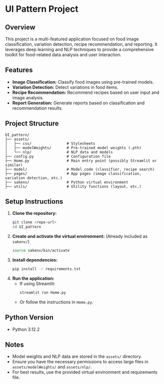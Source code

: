# UI Pattern Project

## Overview
This project is a multi-featured application focused on food image classification, variation detection, recipe recommendation, and reporting. It leverages deep learning and NLP techniques to provide a comprehensive toolkit for food-related data analysis and user interaction.

## Features
- **Image Classification:** Classify food images using pre-trained models.
- **Variation Detection:** Detect variations in food items.
- **Recipe Recommendation:** Recommend recipes based on user input and image analysis.
- **Report Generation:** Generate reports based on classification and recommendation results.

## Project Structure
```
UI_pattern/
├── assets/
│   ├── css/                # Stylesheets
│   ├── modelWeights/       # Pre-trained model weights (.pth)
│   └── nlp/                # NLP data and models
├── config.py               # Configuration file
├── Home.py                 # Main entry point (possibly Streamlit or similar)
├── model/                  # Model code (classifier, recipe search)
├── pages/                  # App pages (image classification, variation detection, etc.)
├── sakenv/                 # Python virtual environment
├── utils/                  # Utility functions (layout, etc.)
```

## Setup Instructions
1. **Clone the repository:**
   ```bash
   git clone <repo-url>
   cd UI_pattern
   ```
2. **Create and activate the virtual environment:**
   (Already included as `sakenv/`)
   ```bash
   source sakenv/bin/activate
   ```
3. **Install dependencies:**
   ```bash
   pip install -r requirements.txt
   ```
4. **Run the application:**
   - If using Streamlit:
     ```bash
     streamlit run Home.py
     ```
   - Or follow the instructions in `Home.py`.

## Python Version
- Python 3.12.2

## Notes
- Model weights and NLP data are stored in the `assets/` directory.
- Ensure you have the necessary permissions to access large files in `assets/modelWeights/` and `assets/nlp/`.
- For best results, use the provided virtual environment and requirements file. 